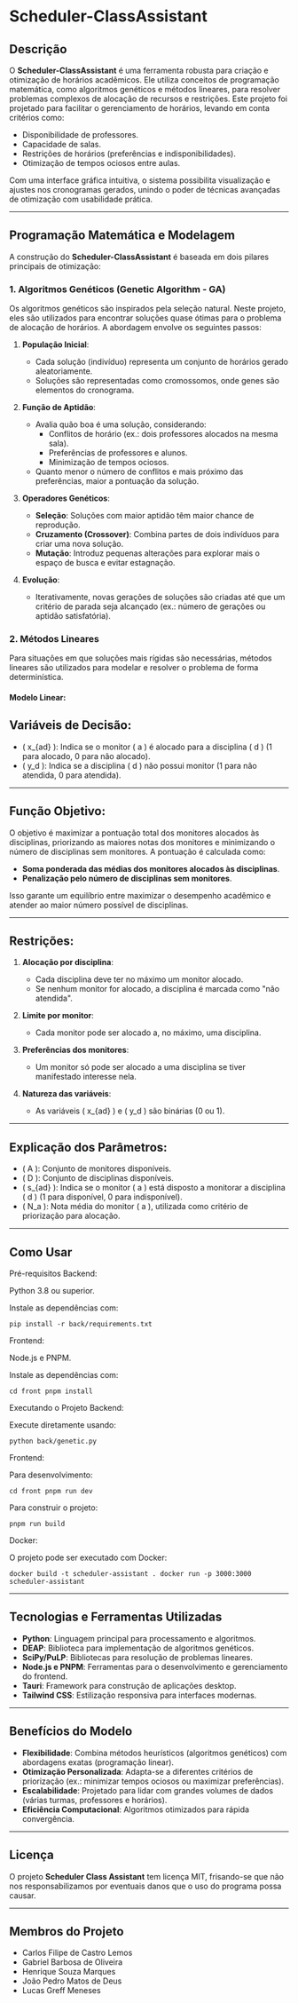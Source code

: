 # Scheduler-ClassAssistant

## Descrição

O **Scheduler-ClassAssistant** é uma ferramenta robusta para criação e otimização de horários acadêmicos. Ele utiliza conceitos de programação matemática, como algoritmos genéticos e métodos lineares, para resolver problemas complexos de alocação de recursos e restrições. Este projeto foi projetado para facilitar o gerenciamento de horários, levando em conta critérios como:

- Disponibilidade de professores.
- Capacidade de salas.
- Restrições de horários (preferências e indisponibilidades).
- Otimização de tempos ociosos entre aulas.

Com uma interface gráfica intuitiva, o sistema possibilita visualização e ajustes nos cronogramas gerados, unindo o poder de técnicas avançadas de otimização com usabilidade prática.

---

## Programação Matemática e Modelagem

A construção do **Scheduler-ClassAssistant** é baseada em dois pilares principais de otimização:

### 1. **Algoritmos Genéticos (Genetic Algorithm - GA)**

Os algoritmos genéticos são inspirados pela seleção natural. Neste projeto, eles são utilizados para encontrar soluções quase ótimas para o problema de alocação de horários. A abordagem envolve os seguintes passos:

1. **População Inicial**:
   - Cada solução (indivíduo) representa um conjunto de horários gerado aleatoriamente.
   - Soluções são representadas como cromossomos, onde genes são elementos do cronograma.

2. **Função de Aptidão**:
   - Avalia quão boa é uma solução, considerando:
     - Conflitos de horário (ex.: dois professores alocados na mesma sala).
     - Preferências de professores e alunos.
     - Minimização de tempos ociosos.
   - Quanto menor o número de conflitos e mais próximo das preferências, maior a pontuação da solução.

3. **Operadores Genéticos**:
   - **Seleção**: Soluções com maior aptidão têm maior chance de reprodução.
   - **Cruzamento (Crossover)**: Combina partes de dois indivíduos para criar uma nova solução.
   - **Mutação**: Introduz pequenas alterações para explorar mais o espaço de busca e evitar estagnação.

4. **Evolução**:
   - Iterativamente, novas gerações de soluções são criadas até que um critério de parada seja alcançado (ex.: número de gerações ou aptidão satisfatória).

### 2. **Métodos Lineares**
Para situações em que soluções mais rígidas são necessárias, métodos lineares são utilizados para modelar e resolver o problema de forma determinística. 

#### Modelo Linear:

## Variáveis de Decisão:
- \( x_{ad} \): Indica se o monitor \( a \) é alocado para a disciplina \( d \) (1 para alocado, 0 para não alocado).
- \( y_d \): Indica se a disciplina \( d \) não possui monitor (1 para não atendida, 0 para atendida).

---

## Função Objetivo:
O objetivo é maximizar a pontuação total dos monitores alocados às disciplinas, priorizando as maiores notas dos monitores e minimizando o número de disciplinas sem monitores. A pontuação é calculada como:

- **Soma ponderada das médias dos monitores alocados às disciplinas**.
- **Penalização pelo número de disciplinas sem monitores**.

Isso garante um equilíbrio entre maximizar o desempenho acadêmico e atender ao maior número possível de disciplinas.

---

## Restrições:
1. **Alocação por disciplina**:
   - Cada disciplina deve ter no máximo um monitor alocado.
   - Se nenhum monitor for alocado, a disciplina é marcada como "não atendida".

2. **Limite por monitor**:
   - Cada monitor pode ser alocado a, no máximo, uma disciplina.

3. **Preferências dos monitores**:
   - Um monitor só pode ser alocado a uma disciplina se tiver manifestado interesse nela.

4. **Natureza das variáveis**:
   - As variáveis \( x_{ad} \) e \( y_d \) são binárias (0 ou 1).

---

## Explicação dos Parâmetros:
- \( A \): Conjunto de monitores disponíveis.
- \( D \): Conjunto de disciplinas disponíveis.
- \( s_{ad} \): Indica se o monitor \( a \) está disposto a monitorar a disciplina \( d \) (1 para disponível, 0 para indisponível).
- \( N_a \): Nota média do monitor \( a \), utilizada como critério de priorização para alocação.


---

## Como Usar

Pré-requisitos
Backend:

Python 3.8 ou superior.

Instale as dependências com:


`pip install -r back/requirements.txt`

Frontend:

Node.js e PNPM.

Instale as dependências com:

`cd front
pnpm install`

Executando o Projeto
Backend:

Execute diretamente usando:


`python back/genetic.py`

Frontend:

Para desenvolvimento:


`cd front
pnpm run dev`

Para construir o projeto:

`pnpm run build`

Docker:

O projeto pode ser executado com Docker:

`docker build -t scheduler-assistant .
docker run -p 3000:3000 scheduler-assistant`

---

## Tecnologias e Ferramentas Utilizadas

- **Python**: Linguagem principal para processamento e algoritmos.
- **DEAP**: Biblioteca para implementação de algoritmos genéticos.
- **SciPy/PuLP**: Bibliotecas para resolução de problemas lineares.
- **Node.js e PNPM**: Ferramentas para o desenvolvimento e gerenciamento do frontend.
- **Tauri**: Framework para construção de aplicações desktop.
- **Tailwind CSS**: Estilização responsiva para interfaces modernas.

---


## Benefícios do Modelo

- **Flexibilidade**: Combina métodos heurísticos (algoritmos genéticos) com abordagens exatas (programação linear).
- **Otimização Personalizada**: Adapta-se a diferentes critérios de priorização (ex.: minimizar tempos ociosos ou maximizar preferências).
- **Escalabilidade**: Projetado para lidar com grandes volumes de dados (várias turmas, professores e horários).
- **Eficiência Computacional**: Algoritmos otimizados para rápida convergência.

---

## Licença

O projeto **Scheduler Class Assistant** tem licença MIT, frisando-se que não nos responsabilizamos por eventuais danos que o uso do programa possa causar.

---
## Membros do Projeto

- Carlos Filipe de Castro Lemos
- Gabriel Barbosa de Oliveira
- Henrique Souza Marques
- João Pedro Matos de Deus
- Lucas Greff Meneses
